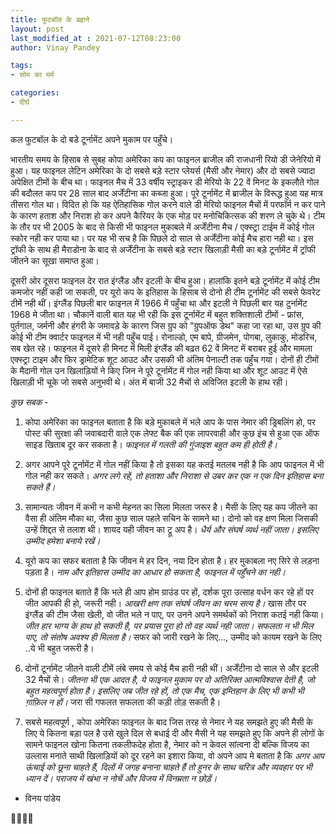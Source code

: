 ```yaml
---
title: फुटबॉल के बहाने
layout: post
last_modified_at : 2021-07-12T08:23:00
author: Vinay Pandey

tags:
- सोम का मर्म

categories:
- दीर्घ

---
```


कल फुटबॉल के दो बडे टूर्नामेंट अपने मुकाम पर पहुँचे। 

भारतीय समय के हिसाब से सुबह कोपा अमेरिका कप का फाइनल ब्राजील की राजधानी रियो डी जेनेरियो में हुआ। यह फाइनल लेटिन अमेरिका के  दो सबसे बड़े स्टार प्लेयर्स (मैसी और नेमार) और दो सबसे ज्यादा अपेक्षित टीमों के बीच था। फाइनल मैच में  33 वर्षीय स्ट्राइकर डी मेरियो के 22 वें मिनट के इकलौते गोल की बदौलत कप पर 28 साल बाद अर्जेंटीना का कब्जा हुआ। पूरे टूर्नामेंट में ब्राजील के विरूद्ध हुआ यह मात्र तीसरा गोल था। विदित हो कि यह ऐतिहासिक गोल करने वाले डी मेरियो फाइनल मैचों में परफॉर्म न कर पाने के कारण हताश और निराश हो कर अपने कैरियर के एक मोड़ पर मनोचिकित्सक की शरण ले चुके थे। टीम के तौर पर भी 2005 के बाद से किसी भी फाइनल मुकाबले में अर्जेंटीना मैच / एक्स्ट्रा टाईम में कोई गोल स्कोर नही कर पाया था। पर यह भी सच है कि पिछले दो साल से अर्जेंटीना कोई मैच हारा नही था। इस ट्रॉफी के साथ ही मैराडोना के बाद से अर्जेंटीना के सबसे बड़े स्टार खिलाड़ी मैसी का बड़े टूर्नामेंट में ट्रॉफी जीतने का सूखा समाप्त हुआ। 

दूसरी ओर दूसरा फाइनल देर रात इंग्लैंड और इटली के बीच हुआ। हालांकि इतने बड़े टूर्नामेंट में कोई टीम कमजोर नहीं कही जा सकती, पर यूरो कप के इतिहास के हिसाब से  दोनो ही टीम टूर्नामेंट की सबसे फेवरेट टीमें नही थीं। इंग्लैंड पिछली बार फाइनल में 1966 में पहुँचा था और इटली ने पिछली बार यह टुर्नामेंट 1968 मे जीता था। चौकानें वाली बात यह भी रही कि इस टूर्नामेंट में बहुत शक्तिशाली टीमों - फ्रांस, पुर्तगाल, जर्मनी और हंगरी के जमावड़े के कारण जिस ग्रुप को "ग्रुपऑफ डेथ"  कहा जा रहा था, उस ग्रुप की कोई भी टीम क्वार्टर फाइनल में भी नही पहुँच पाई। रोनाल्डो, एम बापे, ग्रीजमेन, पोगबा, लुकाकु, मोडरिच, सब खेत रहे। फाइनल में दूसरे ही मिनट में मिली इंग्लैंड की बढ़त 62 वें मिनट में बराबर हुई और मामला एक्स्ट्रा टाइम और फिर ड्रामेटिक शूट आउट और उसकी भी अंतिम पेनाल्टी तक पहुँच गया। दोनों ही टीमों के मैदानी गोल उन खिलाड़ियों ने किए जिन ने पूरे टूर्नामेंट में गोल नही किया था और शूट आउट में ऐसे खिलाड़ी भी चूके जो सबसे अनुभवी थे।  अंत में बाजी  32 मैचों से अविजित इटली के हाथ रही। 


*कुछ सबक* -

1. कोपा अमेरिका का फाइनल बताता है कि बड़े मुकाबले में भले आप के पास नेमार की ड्रिबलिंग हो, पर पोस्ट की सुरक्षा की जवाबदारी वाले एक लेफ्ट बैक की एक लापरवाही और  कुछ इंच से हुआ एक ऑफ साइड खिताब दूर कर सकता है। *फाइनल में गलती की गुंजाइश बहुत कम ही होती है।*

2. अगर आपने पूरे टूर्नामेंट में गोल नहीं किया है तो इसका यह कतई मतलब नही है कि आप फाइनल में भी गोल नही कर सकते। *अगर लगे रहें, तो हताशा और निराशा से उबर कर एक न एक दिन इतिहास बना सकते हैं।*

3. सामान्यतः जीवन में कभी न कभी मेहनत का सिला मिलता जरूर है। मैसी के लिए यह कप जीतने का वैसा ही अंतिम मौका था, जैसा कुछ साल पहले सचिन के सामने था। दोनो को वह क्षण मिला जिसकी उन्हें शिद्दत से तलाश थी। शायद यही जीवन का ट्रू अप है। *धैर्य और संघर्ष व्यर्थ नहीं जाता। इसलिए उम्मीद हमेशा बनाये रखें।*

4. यूरो कप का सफर बताता है कि जीवन मे हर दिन, नया दिन होता है। हर मुकाबला नए सिरे से लड़ना पड़ता है। *नाम और इतिहास उम्मीद का आधार हो सकता है, फाइनल में पहुँचने का नही।*

5. दोनों ही फाइनल बताते हैं कि भले ही आप होम ग्राउंड पर हों, दर्शक पूरा उत्साह वर्धन कर रहे हों पर जीत आपकी ही हो, जरूरी नही। *आखरी क्षण तक संघर्ष जीवन का चरम सत्य है।* खास तौर पर इंग्लैंड की टीम जैसा खेली, वो जीत भले न पाए, पर उनने अपने समर्थकों को निराश कतई नही किया। *जीत हार भाग्य के हाथ हो सकती है, पर प्रयास पूरा हो तो वह व्यर्थ नही जाता। सफलता न भी मिल पाए, तो संतोष अवश्य ही मिलता है।* सफर को जारी रखने के लिए..., उम्मीद को कायम रखने के लिए ..ये भी बहुत जरूरी है।

6. दोनों टूर्नामेंट जीतने वाली टीमें लंबे समय से कोई मैच हारी नही थीं। अर्जेंटीना दो साल से और इटली 32 मैचों से। *जीतना भी एक आदत है, ये फाइनल मुकाम पर वो अतिरिक्त आत्मविश्वास देती है, जो बहुत महत्वपूर्ण होता है। इसलिए जब जीत रहे हों, तो एक मैच, एक इम्तिहान के लिए भी कभी भी ग़ाफ़िल न हों।* जरा सी गफलत सफलता की कड़ी तोड़ सकती है। 

7. सबसे महत्वपूर्ण , कोपा अमेरिका फाइनल के बाद जिस तरह से नेमार ने यह समझते हुए की मैसी के लिए ये कितना बड़ा पल है उसे खुले दिल से बधाई दी और मैसी ने यह समझते हुए कि अपने ही लोगों के सामने फाइनल खोना कितना तकलीफदेह होता है, नेमार को न केवल सांत्वना दी बल्कि विजय का उल्लास मनाते साथी खिलाड़ियों को दूर रहने का इशारा किया, वो अपने आप मे बताता है कि *अगर आप ऊंचाई को छूना चाहते हैं, दिलों में जगह बनाना चाहते हैं तो हुनर के साथ चरित्र और व्यवहार पर भी ध्यान दें। पराजय में खंभा न नोचें और विजय में विनम्रता न छोड़ें।*

- विनय पांडेय

🙏🌷🌷🙏
